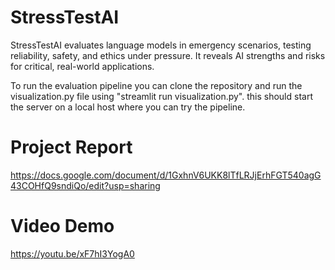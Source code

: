 # StressTestAI
StressTestAI evaluates language models in emergency scenarios, testing reliability, safety, and ethics under pressure. It reveals AI strengths and risks for critical, real-world applications.

To run the evaluation pipeline you can clone the repository and run the visualization.py file using "streamlit run visualization.py". this should start the server on a local host where you can try the pipeline.

# Project Report
https://docs.google.com/document/d/1GxhnV6UKK8lTfLRJjErhFGT540agG43COHfQ9sndiQo/edit?usp=sharing

# Video Demo
https://youtu.be/xF7hI3YogA0
